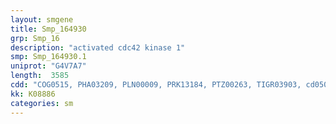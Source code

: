 ```yaml
---
layout: smgene
title: Smp_164930
grp: Smp_16
description: "activated cdc42 kinase 1"
smp: Smp_164930.1
uniprot: "G4V7A7"
length:  3585
cdd: "COG0515, PHA03209, PLN00009, PRK13184, PTZ00263, TIGR03903, cd05040, cd09539, cd11981, cl15755, cl17036, cl21453, pfam00018, pfam07714, smart00221, smart00750"
kk: K08886
categories: sm
---
```

